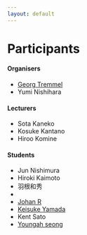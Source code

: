 ```yaml
---
layout: default
---
```


# Participants

#### Organisers
- [Georg Tremmel](georg/)
- Yumi Nishihara


####  Lecturers
- Sota Kaneko
- Kosuke Kantano
- Hiroo Komine

#### Students
- Jun Nishimura
- Hiroki Kaimoto
- 羽根和秀
- 
- [Johan R](johan/)
- [Keisuke Yamada](keisuke/)
- Kent Sato
- [Youngah seong](youngah/)
